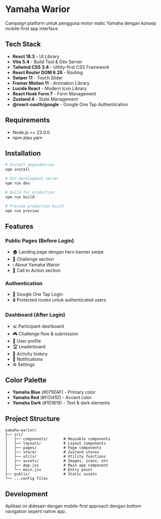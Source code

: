 # Yamaha Warior

Campaign platform untuk pengguna motor matic Yamaha dengan konsep mobile-first app interface.

## Tech Stack

- **React 18.3** - UI Library
- **Vite 5.4** - Build Tool & Dev Server
- **Tailwind CSS 3.4** - Utility-first CSS Framework
- **React Router DOM 6.26** - Routing
- **Swiper 11** - Touch Slider
- **Framer Motion 11** - Animation Library
- **Lucide React** - Modern Icon Library
- **React Hook Form 7** - Form Management
- **Zustand 4** - State Management
- **@react-oauth/google** - Google One Tap Authentication

## Requirements

- Node.js >= 22.0.0
- npm atau yarn

## Installation

```bash
# Install dependencies
npm install

# Run development server
npm run dev

# Build for production
npm run build

# Preview production build
npm run preview
```

## Features

### Public Pages (Before Login)
- 🏠 Landing page dengan hero banner swipe
- 🎯 Challenge section
- ℹ️ About Yamaha Warior
- 📢 Call to Action section

### Authentication
- 🔐 Google One Tap Login
- 🔒 Protected routes untuk authenticated users

### Dashboard (After Login)
- 📊 Participant dashboard
- 🎮 Challenge flow & submission
- 👤 User profile
- 🏆 Leaderboard
- 📜 Activity history
- 🔔 Notifications
- ⚙️ Settings

## Color Palette

- **Yamaha Blue** (#075EAF) - Primary color
- **Yamaha Red** (#F0141D) - Accent color
- **Yamaha Dark** (#1D1819) - Text & dark elements

## Project Structure

```
yamaha-warior/
├── src/
│   ├── components/       # Reusable components
│   ├── layouts/          # Layout components
│   ├── pages/            # Page components
│   ├── store/            # Zustand stores
│   ├── utils/            # Utility functions
│   ├── assets/           # Images, icons, etc
│   ├── App.jsx           # Main app component
│   └── main.jsx          # Entry point
├── public/               # Static assets
└── ...config files
```

## Development

Aplikasi ini didesain dengan mobile-first approach dengan bottom navigation seperti native app.
